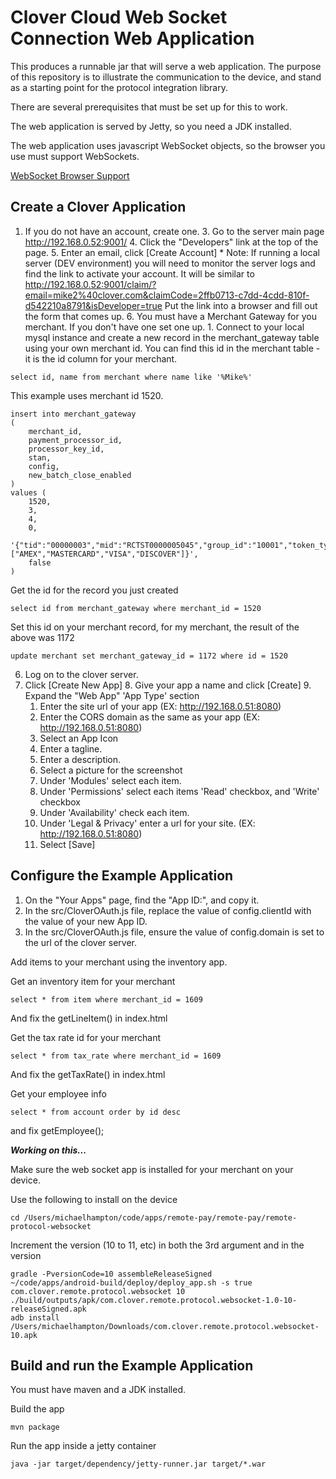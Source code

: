 Clover Cloud Web Socket Connection Web Application
====================================================
This produces a runnable jar that will serve a web application.  The purpose of this repository is to
illustrate the communication to the device, and stand as a starting point for the protocol integration library.

There are several prerequisites that must be set up for this to work.

The web application is served by Jetty, so you need a JDK installed.

The web application uses javascript WebSocket objects, so the browser you use must support WebSockets. 

[WebSocket Browser Support](http://caniuse.com/#feat=websockets)

## Create a Clover Application

1.  If you do not have an account, create one.
    3.  Go to the server main page http://192.168.0.52:9001/
    4.  Click the "Developers" link at the top of the page.
    5.  Enter an email, click [Create Account]
        *  Note:  If running a local server (DEV environment) you will need to monitor the server logs and find the link to 
        activate your account.  It will be similar to 
        http://192.168.0.52:9001/claim/?email=mike2%40clover.com&claimCode=2ffb0713-c7dd-4cdd-810f-d542210a8791&isDeveloper=true
        Put the link into a browser and fill out the form that comes up.
    6.  You must have a Merchant Gateway for you merchant.  If you don't have one set one up.
        1.  Connect to your local mysql instance and create a new record in the merchant_gateway table using your own 
        merchant id.  You can find this id in the merchant table - it is the id column for your merchant.  
```
select id, name from merchant where name like '%Mike%'
```

This example uses merchant id 1520.

```
insert into merchant_gateway 
(
	merchant_id, 
	payment_processor_id, 
	processor_key_id, 
	stan, 
	config, 
	new_batch_close_enabled
) 
values (
	1520,
	3,
	4,
	0,
	'{"tid":"00000003","mid":"RCTST0000005045","group_id":"10001","token_type":"1174","tcc":"12","supports_tipping":"true","supports_preauth":"true","supports_bulkcapture":"false","cardTypes":["AMEX","MASTERCARD","VISA","DISCOVER"]}',
	false
)
```
Get the id for the record you just created
```
select id from merchant_gateway where merchant_id = 1520
```
Set this id on your merchant record, for my merchant, the result of the above was 1172
```
update merchant set merchant_gateway_id = 1172 where id = 1520
```
6.  Log on to the clover server.
7.  Click [Create New App]
    8.  Give your app a name and click [Create]
    9.  Expand the "Web App" 'App Type' section
    1.  Enter the site url of your app (EX:  http://192.168.0.51:8080)
    2.  Enter the CORS domain as the same as your app (EX:  http://192.168.0.51:8080)
    3.  Select an App Icon
    4.  Enter a tagline.
    4.  Enter a description.
    6.  Select a picture for the screenshot
    7.  Under 'Modules' select each item.
    8.  Under 'Permissions' select each items 'Read' checkbox, and 'Write' checkbox
    9.  Under 'Availability' check each item.
    1.  Under 'Legal & Privacy' enter a url for your site. (EX:  http://192.168.0.51:8080)
    2.  Select [Save]
    
## Configure the Example Application    
    
1.  On the "Your Apps" page, find the "App ID:", and copy it.  
2.  In the src/CloverOAuth.js file, replace the value of config.clientId with the value of your new App ID.
2.  In the src/CloverOAuth.js file, ensure the value of config.domain is set to the url of the clover server.
        
Add items to your merchant using the inventory app.    

Get an inventory item for your merchant
```
select * from item where merchant_id = 1609
```
And fix the getLineItem() in index.html
    
Get the tax rate id for your merchant
```
select * from tax_rate where merchant_id = 1609
```
And fix the getTaxRate() in index.html

Get your employee info
```
select * from account order by id desc
```
and fix getEmployee();

***Working on this...***

Make sure the web socket app is installed for your merchant on your device.

Use the following to install on the device
```
cd /Users/michaelhampton/code/apps/remote-pay/remote-pay/remote-protocol-websocket
```
Increment the version (10 to 11, etc) in both the 3rd argument and in the version
```
gradle -PversionCode=10 assembleReleaseSigned
~/code/apps/android-build/deploy/deploy_app.sh -s true com.clover.remote.protocol.websocket 10 ./build/outputs/apk/com.clover.remote.protocol.websocket-1.0-10-releaseSigned.apk
adb install /Users/michaelhampton/Downloads/com.clover.remote.protocol.websocket-10.apk
```
    
## Build and run the Example Application
    
You must have maven and a JDK installed.

Build the app
```
mvn package
```
Run the app inside a jetty container
```
java -jar target/dependency/jetty-runner.jar target/*.war
```